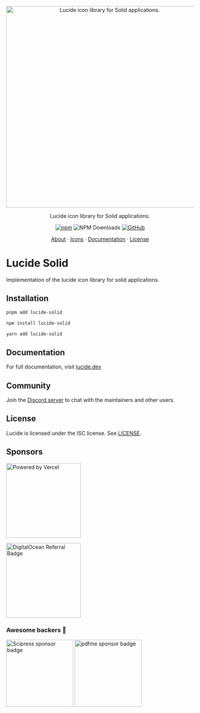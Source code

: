 <p align="center">
  <a href="https://github.com/lucide-icons/lucide">
    <img src="https://lucide.dev/package-logos/lucide-solid.svg" alt="Lucide icon library for Solid applications." width="540">
  </a>
</p>

<p align="center">
Lucide icon library for Solid applications.
</p>

<div align="center">

  [![npm](https://img.shields.io/npm/v/lucide-solid?color=blue)](https://www.npmjs.com/package/lucide-solid)
  ![NPM Downloads](https://img.shields.io/npm/dw/lucide-solid)
  [![GitHub](https://img.shields.io/github/license/lucide-icons/lucide)](https://lucide.dev/license)
</div>

<p align="center">
  <a href="https://lucide.dev/guide/">About</a>
  ·
  <a href="https://lucide.dev/icons/">Icons</a>
  ·
  <a href="https://lucide.dev/guide/packages/lucide-solid">Documentation</a>
  ·
  <a href="https://lucide.dev/license">License</a>
</p>

# Lucide Solid

Implementation of the lucide icon library for solid applications.

## Installation

```sh
pnpm add lucide-solid
```

```sh
npm install lucide-solid
```

```sh
yarn add lucide-solid
```

## Documentation

For full documentation, visit [lucide.dev](https://lucide.dev/guide/packages/lucide-solid)

## Community

Join the [Discord server](https://discord.gg/EH6nSts) to chat with the maintainers and other users.

## License

Lucide is licensed under the ISC license. See [LICENSE](https://lucide.dev/license).

## Sponsors

<a href="https://vercel.com?utm_source=lucide&utm_campaign=oss">
  <img src="https://lucide.dev/vercel.svg" alt="Powered by Vercel" width="200" />
</a>

<a href="https://www.digitalocean.com/?refcode=b0877a2caebd&utm_campaign=Referral_Invite&utm_medium=Referral_Program&utm_source=badge"><img src="https://lucide.dev/digitalocean.svg" width="200" alt="DigitalOcean Referral Badge" /></a>

### Awesome backers 🍺

<a href="https://www.scipress.io?utm_source=lucide"><img src="https://lucide.dev/sponsors/scipress.svg" width="180" alt="Scipress sponsor badge" /></a>
<a href="https://github.com/pdfme/pdfme"><img src="https://lucide.dev/sponsors/pdfme.svg" width="180" alt="pdfme sponsor badge" /></a>
